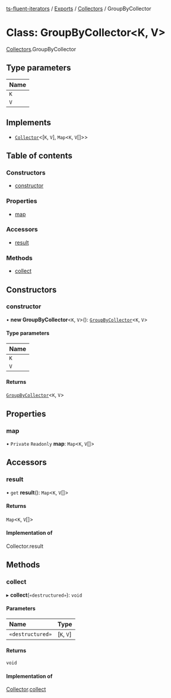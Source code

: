 [ts-fluent-iterators](../README.md) / [Exports](../modules.md) / [Collectors](../modules/Collectors.md) / GroupByCollector

# Class: GroupByCollector\<K, V\>

[Collectors](../modules/Collectors.md).GroupByCollector

## Type parameters

| Name |
| :------ |
| `K` |
| `V` |

## Implements

- [`Collector`](../interfaces/Collectors.Collector.md)\<[`K`, `V`], `Map`\<`K`, `V`[]\>\>

## Table of contents

### Constructors

- [constructor](Collectors.GroupByCollector.md#constructor)

### Properties

- [map](Collectors.GroupByCollector.md#map)

### Accessors

- [result](Collectors.GroupByCollector.md#result)

### Methods

- [collect](Collectors.GroupByCollector.md#collect)

## Constructors

### constructor

• **new GroupByCollector**\<`K`, `V`\>(): [`GroupByCollector`](Collectors.GroupByCollector.md)\<`K`, `V`\>

#### Type parameters

| Name |
| :------ |
| `K` |
| `V` |

#### Returns

[`GroupByCollector`](Collectors.GroupByCollector.md)\<`K`, `V`\>

## Properties

### map

• `Private` `Readonly` **map**: `Map`\<`K`, `V`[]\>

## Accessors

### result

• `get` **result**(): `Map`\<`K`, `V`[]\>

#### Returns

`Map`\<`K`, `V`[]\>

#### Implementation of

Collector.result

## Methods

### collect

▸ **collect**(`«destructured»`): `void`

#### Parameters

| Name | Type |
| :------ | :------ |
| `«destructured»` | [`K`, `V`] |

#### Returns

`void`

#### Implementation of

[Collector](../interfaces/Collectors.Collector.md).[collect](../interfaces/Collectors.Collector.md#collect)
